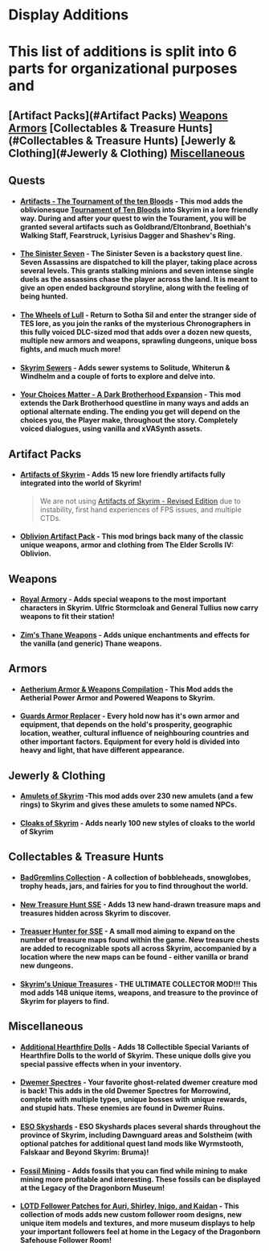 # Display Additions
# This list of additions is split into 6 parts for organizational purposes and 
[Artifact Packs](#Artifact Packs)
[Weapons](#Weapons)
[Armors](#Armors)
[Collectables & Treasure Hunts](#Collectables & Treasure Hunts)
[Jewerly & Clothing](#Jewerly & Clothing)
[Miscellaneous](#Miscellaneous)
---
## Quests
- #### [Artifacts - The Tournament of the ten Bloods](https://www.nexusmods.com/skyrimspecialedition/mods/15264/) - This mod adds the oblivionesque [Tournament of Ten Bloods](https://en.uesp.net/wiki/Oblivion:Boethia) into Skyrim in a lore friendly way. During and after your quest to win the Tourament, you will be granted several artifacts such as Goldbrand/Eltonbrand, Boethiah's Walking Staff, Fearstruck, Lyrisius Dagger and Shashev's Ring. 
- #### [The Sinister Seven](https://www.nexusmods.com/skyrimspecialedition/mods/19178) - The Sinister Seven is a backstory quest line. Seven Assassins are dispatched to kill the player, taking place across several levels. This grants stalking minions and seven intense single duels as the assassins chase the player across the land. It is meant to give an open ended background storyline, along with the feeling of being hunted.
- #### [The Wheels of Lull](https://www.nexusmods.com/skyrimspecialedition/mods/748/) - Return to Sotha Sil and enter the stranger side of TES lore, as you join the ranks of the mysterious Chronographers in this fully voiced DLC-sized mod that adds over a dozen new quests, multiple new armors and weapons, sprawling dungeons, unique boss fights, and much much more!
- #### [Skyrim Sewers](https://www.nexusmods.com/skyrimspecialedition/mods/9320) - Adds sewer systems to Solitude, Whiterun & Windhelm and a couple of forts to explore and delve into. 
- #### [Your Choices Matter - A Dark Brotherhood Expansion](https://www.nexusmods.com/skyrimspecialedition/mods/46871) - This mod extends the Dark Brotherhood questline in many ways and adds an optional alternate ending. The ending you get will depend on the choices you, the Player make, throughout the story. Completely voiced dialogues, using vanilla and xVASynth assets. 
## Artifact Packs
- #### [Artifacts of Skyrim](https://www.nexusmods.com/skyrimspecialedition/mods/2431/) - Adds 15 new lore friendly artifacts fully integrated into the world of Skyrim! 
    > We are not using [Artifacts of Skyrim - Revised Edition](https://www.nexusmods.com/skyrimspecialedition/mods/49779/) due to instability, first hand experiences of FPS issues, and multiple CTDs. 
- #### [Oblivion Artifact Pack](https://www.nexusmods.com/skyrimspecialedition/mods/10644/) - This mod brings back many of the classic unique weapons, armor and clothing from The Elder Scrolls IV: Oblivion.
## Weapons 
- #### [Royal Armory](https://www.nexusmods.com/skyrimspecialedition/mods/6994/) - Adds special weapons to the most important characters in Skyrim. Ulfric Stormcloak and General Tullius now carry weapons to fit their station!
- #### [Zim's Thane Weapons](https://www.nexusmods.com/skyrimspecialedition/mods/9138/) - Adds unique enchantments and effects for the vanilla (and generic) Thane weapons.
## Armors
- #### [Aetherium Armor & Weapons Compilation](https://www.nexusmods.com/skyrimspecialedition/mods/2687/) - This Mod adds the Aetherial Power Armor and Powered Weapons to Skyrim. 
- #### [Guards Armor Replacer](https://www.nexusmods.com/skyrimspecialedition/mods/22671/) - Every hold now has it's own armor and equipment, that depends on the hold's prosperity, geographic location, weather, cultural influence of neighbouring countries and other important factors. Equipment for every hold is divided into heavy and light, that have different appearance. 
## Jewerly & Clothing
- #### [Amulets of Skyrim](https://www.nexusmods.com/skyrimspecialedition/mods/487/) -This mod adds over 230 new amulets (and a few rings) to Skyrim and gives these amulets to some named NPCs. 
- #### [Cloaks of Skyrim](https://www.nexusmods.com/skyrimspecialedition/mods/6369/) - Adds nearly 100 new styles of cloaks to the world of Skyrim 
## Collectables & Treasure Hunts
- #### [BadGremlins Collection](https://www.nexusmods.com/skyrimspecialedition/mods/15092) - A collection of bobbleheads, snowglobes, trophy heads, jars, and fairies  for you to find throughout the world. 
- #### [New Treasure Hunt SSE](https://www.nexusmods.com/skyrimspecialedition/mods/19469/) - Adds 13 new hand-drawn treasure maps and treasures hidden across Skyrim to discover.
- #### [Treasuer Hunter for SSE](https://www.nexusmods.com/skyrimspecialedition/mods/5789/) - A small mod aiming to expand on the number of treasure maps found within the game. New treasure chests are added to recognizable spots all across Skyrim, accompanied by a location where the new maps can be found - either vanilla or brand new dungeons.
- #### [Skyrim's Unique Treasures](https://www.nexusmods.com/skyrimspecialedition/mods/5261) - THE ULTIMATE COLLECTOR MOD!!! This mod adds 148 unique items, weapons, and treasure to the province of Skyrim for players to find.
## Miscellaneous
- #### [Additional Hearthfire Dolls](https://www.nexusmods.com/skyrimspecialedition/mods/46930) - Adds 18 Collectible Special Variants of Hearthfire Dolls to the world of Skyrim. These unique dolls give you special passive effects when in your inventory.
- #### [Dwemer Spectres](https://www.nexusmods.com/skyrimspecialedition/mods/8016/) - Your favorite ghost-related dwemer creature mod is back! This adds in the old Dwemer Spectres for Morrowind, complete with multiple types, unique bosses with unique rewards, and stupid hats. These enemies are found in Dwemer Ruins.
- #### [ESO Skyshards](https://www.afkmods.com/index.php?/files/file/1939-eso-skyshards/) - ESO Skyshards places several shards throughout the province of Skyrim, including Dawnguard areas and Solstheim (with optional patches for additional quest land mods like Wyrmstooth, Falskaar and Beyond Skyrim: Bruma)!
- #### [Fossil Mining](https://www.nexusmods.com/skyrimspecialedition/mods/14107/) - Adds fossils that you can find while mining to make mining more profitable and interesting. These fossils can be displayed at the Legacy of the Dragonborn Museum!
- #### [LOTD Follower Patches for Auri, Shirley, Inigo, and Kaidan](https://www.nexusmods.com/skyrimspecialedition/mods/40816/) - This collection of mods adds new custom follower room designs, new unique item models and textures, and more museum displays to help your important followers feel at home in the Legacy of the Dragonborn Safehouse Follower Room! 

